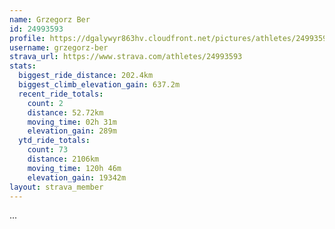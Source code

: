 ```yaml
---
name: Grzegorz Ber
id: 24993593
profile: https://dgalywyr863hv.cloudfront.net/pictures/athletes/24993593/7453165/11/large.jpg
username: grzegorz-ber
strava_url: https://www.strava.com/athletes/24993593
stats:
  biggest_ride_distance: 202.4km
  biggest_climb_elevation_gain: 637.2m
  recent_ride_totals:
    count: 2
    distance: 52.72km
    moving_time: 02h 31m
    elevation_gain: 289m
  ytd_ride_totals:
    count: 73
    distance: 2106km
    moving_time: 120h 46m
    elevation_gain: 19342m
layout: strava_member
--- 
```

...
